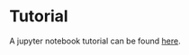 # Tutorial

A jupyter notebook tutorial can be found [here](https://github.com/UM-PEPL/HallThruster.jl/HallThrusterTutorial.ipynb).
